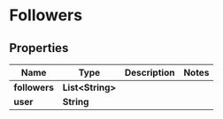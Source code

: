 

# Followers


## Properties

| Name | Type | Description | Notes |
|------------ | ------------- | ------------- | -------------|
|**followers** | **List&lt;String&gt;** |  |  |
|**user** | **String** |  |  |



